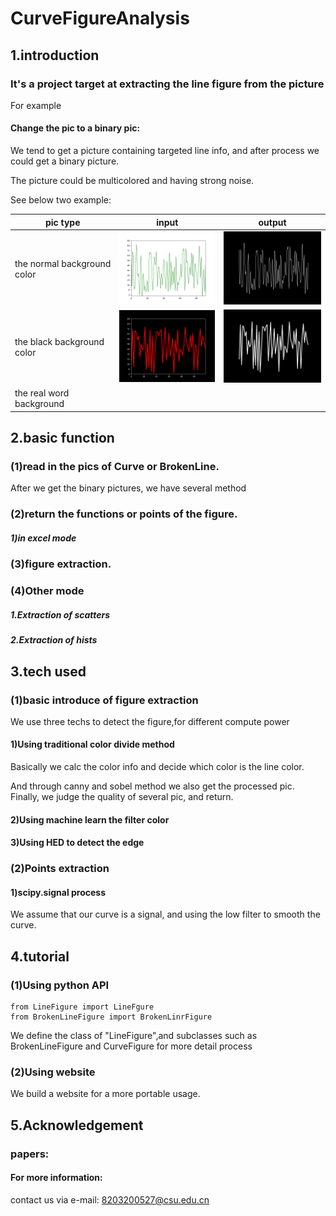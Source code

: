 # CurveFigureAnalysis

## 1.introduction

### It's a project target at extracting the line figure from the picture

For example

#### Change the pic to a binary pic:

We tend to get a picture containing targeted line info, and after process we could get a binary picture.

The picture could be multicolored and having strong noise.

See below two example: 

| pic type                    | input                                                | output                                                    |
| --------------------------- | ---------------------------------------------------- | --------------------------------------------------------- |
| the normal background color | <img src="./images/02/draw.png" style="zoom:33%;" /> | <img src="./images/02/draw_mask.png" style="zoom:33%;" /> |
| the black background color  | <img src="./images/01/draw.png" style="zoom:33%;" /> | <img src="./images/01/draw_mask.png" style="zoom:33%;" /> |
| the real word background    |                                                      |                                                           |

## 2.basic function

### (1)read in the pics of Curve or BrokenLine.

After we get the binary pictures, we have several method

### (2)return the functions or points of the figure.

##### 1)in excel mode

### (3)figure extraction.

### (4)Other mode

##### 1.Extraction of scatters

##### 2.Extraction of hists

## 3.tech used

### (1)basic introduce of figure extraction

We use three techs to detect the figure,for different compute power

#### 1)Using traditional color divide method

Basically we calc the color info and decide which color is the line color.


And through canny and sobel method we also get the processed pic.
Finally, we judge the quality of several pic, and return.

#### 2)Using machine learn the filter color

#### 3)Using HED to detect the edge

### (2)Points extraction

#### 1)scipy.signal process

We assume that our curve is a signal, and using the low filter to smooth the curve.

## 4.tutorial

### (1)Using python API

    from LineFigure import LineFgure
    from BrokenLineFigure import BrokenLinrFigure

We define the class of "LineFigure",and subclasses such as 
BrokenLineFigure and CurveFigure for more detail process

### (2)Using website

We build a website for a more portable usage.

## 5.Acknowledgement

### papers:

#### For more information:

contact us via e-mail: 8203200527@csu.edu.cn
